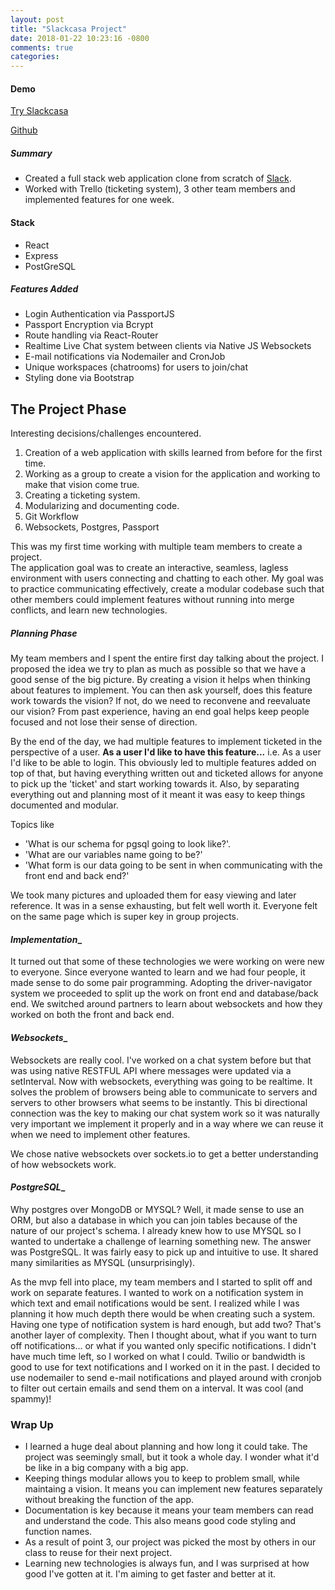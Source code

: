 ```yaml
---
layout: post
title: "Slackcasa Project"
date: 2018-01-22 10:23:16 -0800
comments: true
categories: 
---
```

#### Demo
[Try Slackcasa](https://slackk-casa.herokuapp.com/)

[Github](https://github.com/austinshin/slackk-casa)
##### Summary
- Created a full stack web application clone from scratch of [Slack](https://slack.com/).
- Worked with Trello (ticketing system), 3 other team members and implemented features for one week.

#### Stack
- React 
- Express
- PostGreSQL
##### Features Added
- Login Authentication via PassportJS
- Passport Encryption via Bcrypt
- Route handling via React-Router
- Realtime Live Chat system between clients via Native JS Websockets
- E-mail notifications via Nodemailer and CronJob
- Unique workspaces (chatrooms) for users to join/chat 
- Styling done via Bootstrap

## The Project Phase
Interesting decisions/challenges encountered.
1. Creation of a web application with skills learned from before for the first time.
2. Working as a group to create a vision for the application and working to make that vision come true.
3. Creating a ticketing system.
4. Modularizing and documenting code. 
5. Git Workflow
6. Websockets, Postgres, Passport

This was my first time working with multiple team members to create a project.  
The application goal was to create an interactive, seamless, lagless environment with users connecting and chatting to each other.
My goal was to practice communicating effectively, create a modular codebase such that other members could implement features without running into merge conflicts, and learn new technologies.

##### **Planning Phase**
My team members and I spent the entire first day talking about the project. I proposed the idea we try to plan as much as possible so that we have a good sense of the big picture. By creating a vision it helps when thinking about features to implement. You can then ask yourself, does this feature work towards the vision? If not, do we need to reconvene and reevaluate our vision? From past experience, having an end goal helps keep people focused and not lose their sense of direction. 

By the end of the day, we had multiple features to implement ticketed in the perspective of a user. **As a user I'd like to have this feature...** i.e. As a user I'd like to be able to login. This obviously led to multiple features added on top of that, but having everything written out and ticketed allows for anyone to pick up the 'ticket' and start working towards it. Also, by separating everything out and planning most of it meant it was easy to keep things documented and modular.

Topics like 
- 'What is our schema for pgsql going to look like?'. 
- 'What are our variables name going to be?' 
- 'What form is our data going to be sent in when communicating with the front end and back end?'

We took many pictures and uploaded them for easy viewing and later reference.
It was in a sense exhausting, but felt well worth it. Everyone felt on the same page which is super key in group projects.

#### _**Implementation**__
It turned out that some of these technologies we were working on were new to everyone. Since everyone wanted to learn and we had four people, it made sense to do some pair programming. Adopting the driver-navigator system we proceeded to split up the work on front end and database/back end. We switched around partners to learn about websockets and how they worked on both the front and back end.

#### _**Websockets**__
Websockets are really cool. I've worked on a chat system before but that was using native RESTFUL API where messages were updated via a setInterval. Now with websockets, everything was going to be realtime. It solves the problem of browsers being able to communicate to servers and servers to other browsers what seems to be instantly. This bi directional connection was the key to making our chat system work so it was naturally very important we implement it properly and in a way where we can reuse it when we need to implement other features. 

We chose native websockets over sockets.io to get a better understanding of how websockets work.

#### _**PostgreSQL**__
Why postgres over MongoDB or MYSQL? Well, it made sense to use an ORM, but also a database in which you can join tables because of the nature of our project's schema. I already knew how to use MYSQL so I wanted to undertake a challenge of learning something new. The answer was PostgreSQL. It was fairly easy to pick up and intuitive to use. It shared many similarities as MYSQL (unsurprisingly).

As the mvp fell into place, my team members and I started to split off and work on separate features. I wanted to work on a notification system in which text and email notifications would be sent. I realized while I was planning it how much depth there would be when creating such a system. Having one type of notification system is hard enough, but add two? That's another layer of complexity. Then I thought about, what if you want to turn off notifications... or what if you wanted only specific notifications. I didn't have much time left, so I worked on what I could. Twilio or bandwidth is good to use for text notifications and I worked on it in the past. I decided to use nodemailer to send e-mail notifications and played around with cronjob to filter out certain emails and send them on a interval. It was cool (and spammy)!

### Wrap Up ###
- I learned a huge deal about planning and how long it could take. The project was seemingly small, but it took a whole day. I wonder what it'd be like in a big company with a big app.
- Keeping things modular allows you to keep to problem small, while maintaing a vision. It means you can implement new features separately without breaking the function of the app.
- Documentation is key because it means your team members can read and understand the code. This also means good code styling and function names. 
- As a result of point 3, our project was picked the most by others in our class to reuse for their next project.
- Learning new technologies is always fun, and I was surprised at how good I've gotten at it. I'm aiming to get faster and better at it. 
